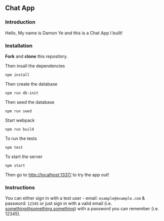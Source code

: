## Chat App

### Introduction
Hello, My name is Damon Ye and this is a Chat App I built!

### Installation
**Fork** and **clone** this repository.

Then insall the dependencies

```
npm install
```

Then create the database

```
npm run db-init
```

Then seed the database

```
npm run seed
```

Start webpack

```
npm run build
```

To run the tests

```
npm test
```

To start the server

```
npm start
```

Then go to [http://localhost:1337/](http://localhost:1337/) to try the app out!

### Instructions
You can either sign in with a test user - email: `example@example.com` & password: `12345` or just sign in with a valid email (i.e. something@something.something) with a password you can remember (i.e. 12345).
